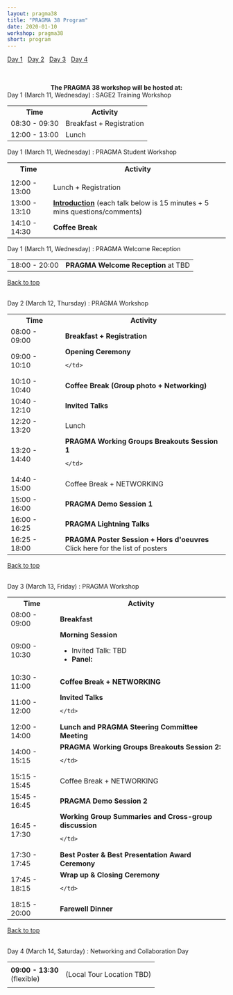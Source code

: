 ```yaml
---
layout: pragma38
title: "PRAGMA 38 Program"
date: 2020-01-10
workshop: pragma38
short: program
---
```


[Day 1](#day1)&nbsp;&nbsp; [Day 2](#day2)&nbsp;&nbsp; [Day 3](#day3)&nbsp;&nbsp; [Day 4](#day4)

<br>
<div style="visibility:hidden;">

<div class="alert">
  <center>
    <b>The PRAGMA 38 workshop will be hosted at: HKU Centennial Campus</b>
  </center>
</div>

<div style="visibility:visible;">

<div class="alert">
  <center>
    <b>The PRAGMA 38 workshop will be hosted at:</b>
  </center>
</div>

<div class="border38" id="day1">Day 1 (March 11, Wednesday) : SAGE2 Training Workshop</div>
<table class="program38">
  <tbody><tr>
    <th>Time</th>
    <th>Activity</th>
  </tr>
  <tr>
    <td>08:30 - 09:30</td>
    <td>Breakfast + Registration</td>
  </tr>
  
  <tr>
    <td>12:00 - 13:00</td>
    <td class="break">Lunch</td>
  </tr>
</tbody></table>

<div class="border38" id="day1">Day 1 (March 11, Wednesday) : PRAGMA Student Workshop</div>
<table class="program38">
  <tbody><tr>
    <th>Time</th>
    <th>Activity</th>
  </tr>
  <tr>
    <td> </td>
    
  </tr>
  <tr>
    <td>12:00 - 13:00</td>
    <td class="break">Lunch + Registration</td>
  </tr>
   <tr>
    <td>13:00 - 13:10</td>
    <td><a href="https://github.com/pragmagrid/pragma-meetings/raw/master/pragma38/11/student-intro.pdf"><b>Introduction</b></a> (each talk below is 15 minutes + 5 mins questions/comments)</td>
  </tr>
   <tr>
  </tr><tr>
    <td>14:10 - 14:30</td>
    <td class="break"><b>Coffee Break</b></td>
  </tr>
    
</tbody></table>

<div class="border38" id="day1">Day 1 (March 11, Wednesday) : PRAGMA Welcome Reception</div>
<table class="program38">
  <tbody><tr>
    <td>18:00 - 20:00</td>
    <td><b>PRAGMA Welcome Reception</b> at TBD<br>
    </td>
  </tr>
</tbody></table>

[Back to top](/pragma38-program)

<br>

<div class="border38" id="day2">Day 2 (March 12, Thursday) : PRAGMA Workshop</div>

<table class="program38">
  <tbody><tr>
    <th>Time</th>
    <th>Activity</th>
  </tr>
  <tr>
    <td>08:00 - 09:00</td>
    <td><b>Breakfast + Registration</b></td>
  </tr>
  <tr>
    <td>09:00 - 10:10</td>
    <td><b>Opening Ceremony</b>
      
    </td>
  </tr>
  <tr>
    <td>10:10 - 10:40</td>
    <td class="break"><b>Coffee Break (Group photo + Networking)</b></td>
  </tr>
  <tr>
    <td>10:40 - 12:10</td>
    <td><b>Invited Talks</b>
    </td>
  </tr> 
  <tr>
    <td>12:20 - 13:20</td>
     <td class="break">Lunch</td>
  </tr>
  <tr>
    <td>13:20 - 14:40</td>
    <td><b>PRAGMA Working Groups Breakouts Session 1</b> 
      
    </td>
  </tr>
  <tr>
    <td>14:40 - 15:00</td>
    <td class="break">Coffee Break  + NETWORKING </td>
  </tr>
  <tr>
    <td>15:00 - 16:00</td>
    <td><b>PRAGMA Demo Session 1</b>
    </td>
  </tr>
  <tr>
    <td>16:00 - 16:25</td>
    <td><div id="https://github.com/pragmagrid/pragma-meetings/raw/master/pragma38/12/lightning-talks.pdf"><b>PRAGMA Lightning Talks</b></div></td>
  </tr>
    <tr>
    <td>16:25 - 18:00</td>
    <td><b>PRAGMA Poster Session + Hors d'oeuvres</b><br><div id="/pragma38-program-posters">Click here for the list of posters</div><!--See available posters in this <a href="https://github.com/pragmagrid/pragma-meetings/tree/master/pragma38/posters">repository</a>-->
	</td>
  </tr>
</tbody></table>

[Back to top](/pragma38-program)

<br>

<div class="border38" id="day3">Day 3 (March 13, Friday) : PRAGMA Workshop</div>

<table class="program38">
  <tbody><tr>
    <th>Time</th>
    <th>Activity</th>
  </tr>
  <tr>
    <td>08:00 - 09:00</td>
    <td><b>Breakfast</b></td>
  </tr>
  <tr>
    <td>09:00 - 10:30</td>
    <td><b>Morning Session</b><ul>
        <li>Invited Talk: TBD</li> 
       <li>
      <b>Panel: </b></li>
      </ul>
    </td>
  </tr>
  <tr>
    <td>10:30 - 11:00</td>
    <td class="break"><b>Coffee Break + NETWORKING</b></td>
  </tr>
  <tr>
    <td>11:00 - 12:00</td>
    <td><b>Invited Talks</b><br>
            
    </td>
  </tr>
  <tr>
    <td>12:00 - 14:00</td>
    <td><b>Lunch and PRAGMA Steering Committee Meeting</b></td>
  </tr>
  <tr>
    <td>14:00 - 15:15</td>
    <td><b>PRAGMA Working Groups Breakouts Session 2: </b> <br>
      
    </td>
  </tr>
  <tr>
    <td>15:15 - 15:45</td>
    <td class="break">Coffee Break  + NETWORKING</td>
  </tr>
  <tr>
    <td>15:45 - 16:45</td>
    <td><b>PRAGMA Demo Session 2</b>
    </td>
  </tr> 
  <tr>
    <td>16:45 - 17:30</td>
    <td><b>Working Group Summaries and Cross-group discussion</b>
      
    </td>
  </tr> 
  <tr>
    <td>17:30 - 17:45</td>
    <td><div id="https://github.com/pragmagrid/pragma-meetings/raw/master/pragma38/13/student-awards.pdf"><b>Best Poster &amp; Best Presentation Award Ceremony</b></div></td>
  </tr>
  <tr>
    <td>17:45 - 18:15</td>
    <td><b>Wrap up &amp; Closing Ceremony</b><br>
      
    </td>
  </tr>
  <tr>
    <td>18:15 - 20:00</td>
    <td class="break"><b>Farewell Dinner</b></td>
  </tr>
</tbody></table>

[Back to top](/pragma38-program)

<br>

<div class="border38" id="day4">Day 4 (March 14, Saturday) : Networking and Collaboration Day</div>

<table class="program38">
<tbody><tr><td>
<b>09:00 - 13:30</b>
<br>(flexible)
</td><td>

(Local Tour Location TBD)

</td></tr>
</tbody></table>
</div>

[Back to top](/pragma38-program)

<br>
-->
